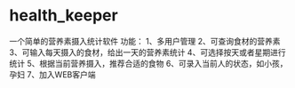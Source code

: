# health_keeper
一个简单的营养素摄入统计软件
功能：
1、多用户管理
2、可查询食材的营养素
3、可输入每天摄入的食材，给出一天的营养素统计
4、可选择按天或者星期进行统计
5、根据当前营养摄入，推荐合适的食物
6、可录入当前人的状态，如小孩，孕妇
7、加入WEB客户端

